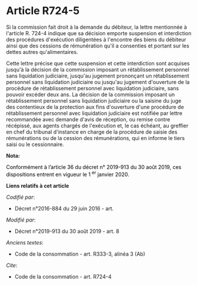 # Article R724-5

Si la commission fait droit à la demande du débiteur, la lettre mentionnée à l'article R. 724-4 indique que sa décision
emporte suspension et interdiction des procédures d'exécution diligentées à l'encontre des biens du débiteur ainsi que des
cessions de rémunération qu'il a consenties et portant sur les dettes autres qu'alimentaires. 

Cette lettre précise que cette suspension et cette interdiction sont acquises jusqu'à la décision de la commission imposant
un rétablissement personnel sans liquidation judiciaire, jusqu'au jugement prononçant un rétablissement personnel sans
liquidation judiciaire ou jusqu'au jugement d'ouverture de la procédure de rétablissement personnel avec liquidation
judiciaire, sans pouvoir excéder deux ans. La décision de la commission imposant un rétablissement personnel sans liquidation
judiciaire ou la saisine du     juge des contentieux de la protection aux fins d'ouverture d'une procédure de rétablissement
personnel avec liquidation judiciaire est notifiée par lettre recommandée avec demande d'avis de réception, ou remise contre
récépissé, aux agents chargés de l'exécution et, le cas échéant, au greffier en chef du tribunal d'instance en charge de la
procédure de saisie des rémunérations ou de la cession des rémunérations, qui en informe le tiers saisi ou le cessionnaire.

**Nota:**

<font color="black">Conformément à l’article 36 du décret n° 2019-913 du 30 août 2019, ces dispositions entrent en vigueur le
1
    <sup>er</sup> janvier 2020.</font>

**Liens relatifs à cet article**

_Codifié par_:

  - Décret n°2016-884 du 29 juin 2016 - art.

_Modifié par_:

  - Décret n°2019-913 du 30 août 2019 - art. 8

_Anciens textes_:

  - Code de la consommation - art. R333-3, alinéa 3 (Ab)

_Cite_:

  - Code de la consommation - art. R724-4

